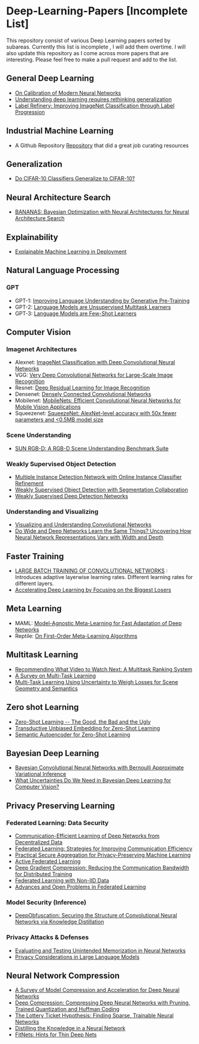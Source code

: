# Deep-Learning-Papers [Incomplete List]
This repository consist of various Deep Learning papers sorted by subareas. Currently this list is incomplete , I will add them overtime. I will also update this repository as I come across more papers that are interesting. Please feel free to make a pull request and add to the list.  

## General Deep Learning

* <a href="https://arxiv.org/abs/1706.04599">On Calibration of Modern Neural Networks</a>
* <a href="https://arxiv.org/abs/1611.03530">Understanding deep learning requires rethinking generalization</a>
* <a href="https://arxiv.org/abs/1805.02641">Label Refinery: Improving ImageNet Classification through Label Progression</a>

## Industrial Machine Learning

* A Github Repository <a href="https://github.com/eugeneyan/applied-ml ">Repository</a> that did a great job curating resources

## Generalization 

* <a href="https://arxiv.org/pdf/2005.14165.pdf">Do CIFAR-10 Classifiers Generalize to CIFAR-10?</a>

## Neural Architecture Search 

* <a href="https://arxiv.org/abs/1910.11858">BANANAS: Bayesian Optimization with Neural Architectures for Neural Architecture Search</a>

## Explainability

* <a href="https://dl.acm.org/doi/pdf/10.1145/3351095.3375624">Explainable Machine Learning in Deployment</a>

## Natural Language Processing 

### GPT

* GPT-1: <a href="https://www.cs.ubc.ca/~amuham01/LING530/papers/radford2018improving.pdf">Improving Language Understanding
by Generative Pre-Training</a>
* GPT-2: <a href="https://d4mucfpksywv.cloudfront.net/better-language-models/language_models_are_unsupervised_multitask_learners.pdf">Language Models are Unsupervised Multitask Learners</a>
* GPT-3: <a href="https://arxiv.org/pdf/2005.14165.pdf">Language Models are Few-Shot Learners</a>

## Computer Vision 

### Imagenet Architectures 

* Alexnet: <a href="https://proceedings.neurips.cc/paper/2012/hash/c399862d3b9d6b76c8436e924a68c45b-Abstract.html">ImageNet Classification with Deep Convolutional Neural Networks</a>
* VGG: <a href="https://arxiv.org/abs/1409.1556">Very Deep Convolutional Networks for Large-Scale Image Recognition</a>
* Resnet: <a href="https://arxiv.org/abs/1512.03385">Deep Residual Learning for Image Recognition</a>
* Densenet: <a href="https://arxiv.org/abs/1608.06993">Densely Connected Convolutional Networks</a>
* Mobilenet: <a href="https://arxiv.org/abs/1704.04861">MobileNets: Efficient Convolutional Neural Networks for Mobile Vision Applications</a>
* Squeezenet: <a href="https://arxiv.org/abs/1602.07360">SqueezeNet: AlexNet-level accuracy with 50x fewer parameters and <0.5MB model size</a>
  
 ### Scene Understanding 
 
 * <a href="https://rgbd.cs.princeton.edu/paper.pdf">SUN RGB-D: A RGB-D Scene Understanding Benchmark Suite</a>

### Weakly Supervised Object Detection 

* <a href="https://arxiv.org/abs/1704.00138">Multiple Instance Detection Network with Online Instance Classifier Refinement</a>
* <a href="https://arxiv.org/abs/1904.00551">Weakly Supervised Object Detection with Segmentation Collaboration</a>
* <a href="https://arxiv.org/abs/1511.02853">Weakly Supervised Deep Detection Networks</a> 

### Understanding and Visualizing

* <a href="https://arxiv.org/abs/1311.2901">Visualizing and Understanding Convolutional Networks</a>
* <a href="https://arxiv.org/abs/2010.15327">Do Wide and Deep Networks Learn the Same Things? Uncovering How Neural Network Representations Vary with Width and Depth</a>

## Faster Training
* <a href="https://arxiv.org/pdf/1708.03888.pdf">LARGE BATCH TRAINING OF CONVOLUTIONAL NETWORKS</a> : Introduces adaptive layerwise learning rates. Different learning rates for different layers. 
* <a href="https://arxiv.org/abs/1910.00762">Accelerating Deep Learning by Focusing on the Biggest Losers</a>

## Meta Learning

* MAML: <a href="https://arxiv.org/abs/1703.03400">Model-Agnostic Meta-Learning for Fast Adaptation of Deep Networks</a>
* Reptile: <a href="https://openai.com/blog/reptile/">On First-Order Meta-Learning Algorithms</a>

## Multitask Learning

* <a href="https://daiwk.github.io/assets/youtube-multitask.pdf">Recommending What Video to Watch Next: A Multitask Ranking System</a>
* <a href="https://arxiv.org/pdf/1707.08114.pdf">A Survey on Multi-Task Learning</a>
* <a href="https://arxiv.org/pdf/1705.07115.pdf">Multi-Task Learning Using Uncertainty to Weigh Losses for Scene Geometry and Semantics</a>

## Zero shot Learning

* <a href="https://arxiv.org/pdf/1707.00600.pdf">Zero-Shot Learning -- The Good, the Bad and the Ugly</a>
* <a href="https://arxiv.org/pdf/1803.11320.pdf">Transductive Unbiased Embedding for Zero-Shot Learning</a>
* <a href="https://arxiv.org/abs/1704.08345">Semantic Autoencoder for Zero-Shot Learning</a>

## Bayesian Deep Learning

* <a href="https://arxiv.org/abs/1506.02158">Bayesian Convolutional Neural Networks with Bernoulli Approximate Variational Inference</a>
* <a href="https://arxiv.org/abs/1703.04977">What Uncertainties Do We Need in Bayesian Deep Learning for Computer Vision?</a>

## Privacy Preserving Learning

### Federated Learning: Data Security 

* <a href="https://arxiv.org/abs/1602.05629">Communication-Efficient Learning of Deep Networks from Decentralized Data</a>
* <a href="https://arxiv.org/abs/1610.05492">Federated Learning: Strategies for Improving Communication Efficiency</a>
* <a href="https://research.google/pubs/pub47246/">Practical Secure Aggregation for Privacy-Preserving Machine Learning</a>
* <a href="https://arxiv.org/abs/1909.12641">Active Federated Learning</a>
* <a href="https://arxiv.org/abs/1712.01887">Deep Gradient Compression: Reducing the Communication Bandwidth for Distributed Training</a>
* <a href="https://arxiv.org/abs/1806.00582">Federated Learning with Non-IID Data</a>
* <a href="https://arxiv.org/abs/1912.04977">Advances and Open Problems in Federated Learning</a>

### Model Security (Inference)

* <a href="https://arxiv.org/abs/1806.10313">DeepObfuscation: Securing the Structure of Convolutional Neural Networks via Knowledge Distillation
</a>

### Privacy Attacks & Defenses 
* <a href="https://bair.berkeley.edu/blog/2019/08/13/memorization/">Evaluating and Testing Unintended Memorization in Neural Networks</a>
* <a href="https://ai.googleblog.com/2020/12/privacy-considerations-in-large.html">Privacy Considerations in Large Language Models</a>

## Neural Network Compression

* <a href="https://arxiv.org/abs/1710.09282">A Survey of Model Compression and Acceleration for Deep Neural Networks</a>
* <a href="https://arxiv.org/abs/1510.00149">Deep Compression: Compressing Deep Neural Networks with Pruning, Trained Quantization and Huffman Coding</a>
* <a href="https://arxiv.org/abs/1803.03635">The Lottery Ticket Hypothesis: Finding Sparse, Trainable Neural Networks</a>
* <a href="https://arxiv.org/abs/1503.02531">Distilling the Knowledge in a Neural Network</a>
* <a href="https://arxiv.org/abs/1412.6550">FitNets: Hints for Thin Deep Nets</a>

